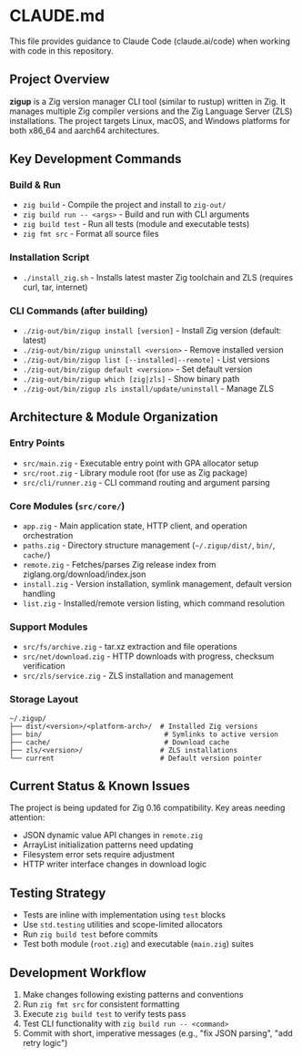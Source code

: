 # CLAUDE.md

This file provides guidance to Claude Code (claude.ai/code) when working with code in this repository.

## Project Overview

**zigup** is a Zig version manager CLI tool (similar to rustup) written in Zig. It manages multiple Zig compiler versions and the Zig Language Server (ZLS) installations. The project targets Linux, macOS, and Windows platforms for both x86_64 and aarch64 architectures.

## Key Development Commands

### Build & Run
- `zig build` - Compile the project and install to `zig-out/`
- `zig build run -- <args>` - Build and run with CLI arguments
- `zig build test` - Run all tests (module and executable tests)
- `zig fmt src` - Format all source files

### Installation Script
- `./install_zig.sh` - Installs latest master Zig toolchain and ZLS (requires curl, tar, internet)

### CLI Commands (after building)
- `./zig-out/bin/zigup install [version]` - Install Zig version (default: latest)
- `./zig-out/bin/zigup uninstall <version>` - Remove installed version
- `./zig-out/bin/zigup list [--installed|--remote]` - List versions
- `./zig-out/bin/zigup default <version>` - Set default version
- `./zig-out/bin/zigup which [zig|zls]` - Show binary path
- `./zig-out/bin/zigup zls install/update/uninstall` - Manage ZLS

## Architecture & Module Organization

### Entry Points
- `src/main.zig` - Executable entry point with GPA allocator setup
- `src/root.zig` - Library module root (for use as Zig package)
- `src/cli/runner.zig` - CLI command routing and argument parsing

### Core Modules (`src/core/`)
- `app.zig` - Main application state, HTTP client, and operation orchestration
- `paths.zig` - Directory structure management (`~/.zigup/dist/`, `bin/`, `cache/`)
- `remote.zig` - Fetches/parses Zig release index from ziglang.org/download/index.json
- `install.zig` - Version installation, symlink management, default version handling
- `list.zig` - Installed/remote version listing, which command resolution

### Support Modules
- `src/fs/archive.zig` - tar.xz extraction and file operations
- `src/net/download.zig` - HTTP downloads with progress, checksum verification
- `src/zls/service.zig` - ZLS installation and management

### Storage Layout
```
~/.zigup/
├── dist/<version>/<platform-arch>/  # Installed Zig versions
├── bin/                              # Symlinks to active version
├── cache/                            # Download cache
├── zls/<version>/                   # ZLS installations
└── current                          # Default version pointer
```

## Current Status & Known Issues

The project is being updated for Zig 0.16 compatibility. Key areas needing attention:
- JSON dynamic value API changes in `remote.zig`
- ArrayList initialization patterns need updating
- Filesystem error sets require adjustment
- HTTP writer interface changes in download logic

## Testing Strategy

- Tests are inline with implementation using `test` blocks
- Use `std.testing` utilities and scope-limited allocators
- Run `zig build test` before commits
- Test both module (`root.zig`) and executable (`main.zig`) suites

## Development Workflow

1. Make changes following existing patterns and conventions
2. Run `zig fmt src` for consistent formatting
3. Execute `zig build test` to verify tests pass
4. Test CLI functionality with `zig build run -- <command>`
5. Commit with short, imperative messages (e.g., "fix JSON parsing", "add retry logic")